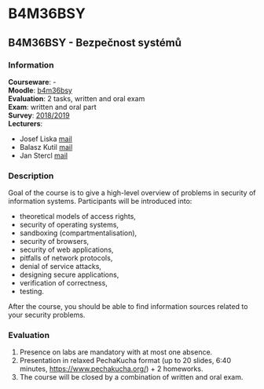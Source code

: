 # B4M36BSY

## B4M36BSY - Bezpečnost systémů

### Information

**Courseware**: -\
**Moodle**: [b4m36bsy](https://moodle.fel.cvut.cz/course/view.php?id=4220)\
**Evaluation**: 2 tasks, written and oral exam\
**Exam**: written and oral part\
**Survey**: [2018/2019](https://www.fel.cvut.cz/cz/anketa/archiv/anketa.B181/courses/B4M36BSY/index.html)\
**Lecturers**:

- Josef Liska [mail](mailto:josef.liska@virtualmaster.com)
- Balasz Kutil [mail](mailto:balazs@kutilovi.cz)
- Jan Stercl [mail](mailto:stercl.jan@gmail.com)

### Description

Goal of the course is to give a high-level overview of problems in security of information systems. Participants will be introduced into:

  - theoretical models of access rights,
  - security of operating systems,
  - sandboxing (compartmentalisation),
  - security of browsers,
  - security of web applications,
  - pitfalls of network protocols,
  - denial of service attacks,
  - designing secure applications,
  - verification of correctness,
  - testing.

After the course, you should be able to find information sources related to your security problems.

### Evaluation

1. Presence on labs are mandatory with at most one absence.
2. Presentation in relaxed PechaKucha format (up to 20 slides, 6:40 minutes, https://www.pechakucha.org/) + 2 homeworks.
3. The course will be closed by a combination of written and oral exam.

